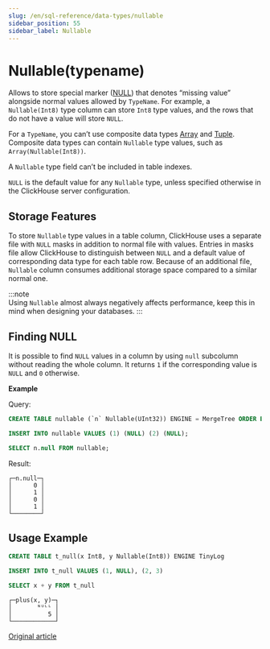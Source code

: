 ```yaml
---
slug: /en/sql-reference/data-types/nullable
sidebar_position: 55
sidebar_label: Nullable
---
```


# Nullable(typename)

Allows to store special marker ([NULL](../../sql-reference/syntax.md)) that denotes “missing value” alongside normal values allowed by `TypeName`. For example, a `Nullable(Int8)` type column can store `Int8` type values, and the rows that do not have a value will store `NULL`.

For a `TypeName`, you can’t use composite data types [Array](../../sql-reference/data-types/array.md) and [Tuple](../../sql-reference/data-types/tuple.md). Composite data types can contain `Nullable` type values, such as `Array(Nullable(Int8))`.

A `Nullable` type field can’t be included in table indexes.

`NULL` is the default value for any `Nullable` type, unless specified otherwise in the ClickHouse server configuration.

## Storage Features

To store `Nullable` type values in a table column, ClickHouse uses a separate file with `NULL` masks in addition to normal file with values. Entries in masks file allow ClickHouse to distinguish between `NULL` and a default value of corresponding data type for each table row. Because of an additional file, `Nullable` column consumes additional storage space compared to a similar normal one.

:::note    
Using `Nullable` almost always negatively affects performance, keep this in mind when designing your databases.
:::

## Finding NULL

It is possible to find `NULL` values in a column by using `null` subcolumn without reading the whole column. It returns `1` if the corresponding value is `NULL` and `0` otherwise.

**Example**

Query:

``` sql
CREATE TABLE nullable (`n` Nullable(UInt32)) ENGINE = MergeTree ORDER BY tuple();

INSERT INTO nullable VALUES (1) (NULL) (2) (NULL);

SELECT n.null FROM nullable;
```

Result:

``` text
┌─n.null─┐
│      0 │
│      1 │
│      0 │
│      1 │
└────────┘
```

## Usage Example

``` sql
CREATE TABLE t_null(x Int8, y Nullable(Int8)) ENGINE TinyLog
```

``` sql
INSERT INTO t_null VALUES (1, NULL), (2, 3)
```

``` sql
SELECT x + y FROM t_null
```

``` text
┌─plus(x, y)─┐
│       ᴺᵁᴸᴸ │
│          5 │
└────────────┘
```

[Original article](https://clickhouse.com/docs/en/data_types/nullable/) <!--hide-->
